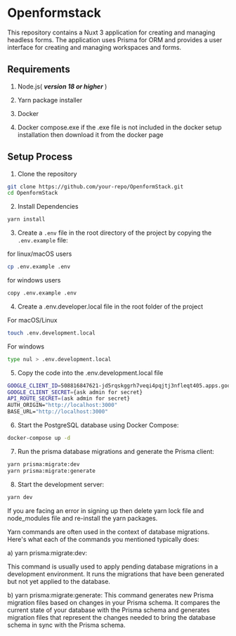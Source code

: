 # Openformstack

This repository contains a Nuxt 3 application for creating and managing headless forms. The application uses Prisma for ORM and provides a user interface for creating and managing workspaces and forms.

## Requirements
1. Node.js( ***version 18 or higher*** )

2. Yarn package installer

3. Docker

4. Docker compose.exe if the .exe file is not included in the docker setup installation then download it from the docker page

## Setup Process

1. Clone the repository

```bash
git clone https://github.com/your-repo/OpenformStack.git
cd OpenformStack
```
2. Install Dependencies
   
```bash
yarn install
```
3. Create a `.env` file in the root directory of the project by copying the `.env.example` file:

for linux/macOS users
```bash
cp .env.example .env
```
for windows users
```bash
copy .env.example .env
```

4. Create a .env.developer.local file in the root folder of the project
   
For macOS/Linux 
```bash
touch .env.development.local
```
For windows
```bash
type nul > .env.development.local
```
5. Copy the code into the .env.development.local file

```bash
GOOGLE_CLIENT_ID=508816847621-jd5rqskggrh7veqi4pqjtj3nfleqt405.apps.googleusercontent.com
GOOGLE_CLIENT_SECRET={ask admin for secret}
API_ROUTE_SECRET=(ask admin for secret}
AUTH_ORIGIN="http://localhost:3000"
BASE_URL="http://localhost:3000"
```

6. Start the PostgreSQL database using Docker Compose:

```bash
docker-compose up -d
```
7. Run the prisma database migrations and generate the Prisma client:

```bash
yarn prisma:migrate:dev
yarn prisma:migrate:generate
```
8. Start the development server:

```bash
yarn dev
```

If you are facing an error in signing up then delete yarn lock file and node_modules file and re-install the yarn packages.

Yarn commands are often used in the context of database migrations. Here's what each of the commands you mentioned typically does:

a) yarn prisma:migrate:dev:

This command is usually used to apply pending database migrations in a development environment.
It runs the migrations that have been generated but not yet applied to the database.


b) yarn prisma:migrate:generate:
This command generates new Prisma migration files based on changes in your Prisma schema.
It compares the current state of your database with the Prisma schema and generates migration files that represent the changes needed to bring the database schema in sync with the Prisma schema.
